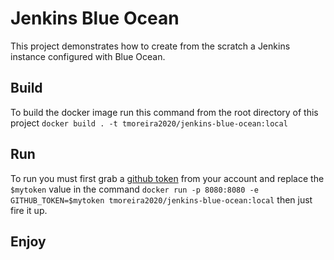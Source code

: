 # Jenkins Blue Ocean

This project demonstrates how to create from the scratch a Jenkins instance configured with Blue Ocean.

## Build
To build the docker image run this command from the root directory of this project `docker build . -t tmoreira2020/jenkins-blue-ocean:local`

## Run
To run you must first grab a [github token](https://github.com/settings/tokens) from your account and replace the `$mytoken` value in the command `docker run -p 8080:8080 -e GITHUB_TOKEN=$mytoken tmoreira2020/jenkins-blue-ocean:local` then just fire it up.

## Enjoy